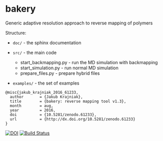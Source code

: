 bakery
===========================

Generic adaptive resolution approach to reverse mapping of polymers

Structure:

 - ``doc/``  - the sphinx documentation
 - ``src/``  - the main code

   - start_backmapping.py - run the MD simulation with backmapping
   - start_simulation.py - run normal MD simulation
   - prepare_files.py - prepare hybrid files

 - ``examples/`` - the set of examples


```
@misc{jakub_krajniak_2016_61233,
  author       = {Jakub Krajniak},
  title        = {bakery: reverse mapping tool v1.3},
  month        = aug,
  year         = 2016,
  doi          = {10.5281/zenodo.61233},
  url          = {http://dx.doi.org/10.5281/zenodo.61233}
}
```

[![DOI](https://zenodo.org/badge/20122/MrTheodor/bakery.svg)](https://zenodo.org/badge/latestdoi/20122/MrTheodor/bakery)
[![Build Status](https://travis-ci.org/MrTheodor/bakery.svg?branch=master)](https://travis-ci.org/MrTheodor/bakery)
